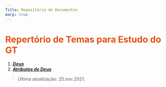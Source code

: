 ```yaml
---
Title: Repositório de Documentos
marp: true
---
```


<!-- 
    Styles got from Juan Vera del Campo at https://github.com/Juanvvc/markdown-slides
-->
<style>

h1 {
    color: var(--darker-color);
}

section a {
    color: gray;
}

section blockquote {
    border-top: 0.1em dashed var(--extra-back-color);
    font-size: 70%;
    margin-top: auto;
}

:root {
    --main-color: #e65014;
    --darker-color: #e65014;
    --lighter-color: #e26c3e;
    --extra-back-color: rgb(175, 172, 172);
}

section.lead {
    background-color: var(--main-color);
    text-align: center;
    color: white;
    padding: inherit;
}
section.lead h1, section.lead h2, section.lead p, section.lead a {
    color: white;
    padding: 0.5em;
    background-color: inherit;
    margin-bottom: 0;
}
section.lead footer, section.lead header, section.lead:after {
    /* hide header, footer and pagination */
    display: none;
}
section.lead::before {
    /* logo in white */
    filter: invert(100%) saturate(0) brightness(1.8);
}
section.cool-list ol {
    counter-reset: li; /* Initiate a counter */
    list-style: none; /* Remove default numbering */
    padding: 0;
    /*text-shadow: 0 1px 0 rgba(255,255,255,.5);*/
}
section.cool-list li {
    margin-bottom: 0.1em !important;
    margin-top: 0.1em !important;
}
section.cool-list ol > li > em, section.cool-list > ol > li > a {
    position: relative;
    display: block;
    padding: .4em .4em .4em 2em;
    margin: .5em 0;
    background: #ddd;
    color: #444;
    text-decoration: none;
    border-radius: .3em;
    transition: all .3s ease-out;
    font-style: normal;
}
section.cool-list ol > li > em:before, section.cool-list > ol > li > a:before{
    content: counter(li);
    counter-increment: li;
    position: absolute;
    left: -1.3em;
    top: 50%;
    margin-top: -1.3em;
    background: var(--main-color);
    height: 2em;
    width: 2em;
    line-height: 2em;
    border: .3em solid #fff;
    text-align: center;
    font-weight: normal;
    border-radius: 2em;
    transition: all .3s ease-out;
    color: white;
}
section.cool-list > ol > li > em:hover, section.cool-list > ol > li > a:hover{
    background: #eee;
    font-weight: bolder;
}
/* Rotating effect */
/*
section.cool-list ol > li > em:hover:before,section.cool-list ol > li > a:hover:before{
    transform: rotate(360deg);
}*/
/* Lists inside lists */
section.cool-list > ol ol {
    margin: 0 0 0 2em; /* Add some left margin for inner lists */
    font-size: 75%;
    counter-reset: li2; /* Initiate a counter */
}
section.cool-list > ol ol > li > em:before,section.cool-list > ol ol > li > a:before{
    content: counter(li2);
    counter-increment: li2;
}
section.cool-list > ol > li > ul {
    list-style-type: disc;
    margin: 0 0 0 1em;
    font-size: 75%;
}
section.cool-list > ol ol > li > em {
    background: #efefef;
}

</style>

<!-- class: lead -->

# Repertório de Temas para Estudo do GT


<!-- _class: cool-list -->
1. *[**Deus**](1.deus.html)*
1. *[**Atributos de Deus**](2.atributos.html)*

> Última atualização: 25.nov.2021.